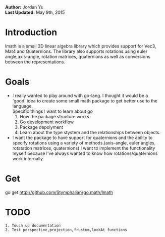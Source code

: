 **Author:** Jordan Yu  
**Last Updated:** May 9th, 2015  

# Introduction
lmath is a small 3D linear algebra library which provides support for
Vec3, Mat4 and Quaternions. The library also supports rotations using euler angle,axis-angle, rotation matrices, quaternions as well as conversions between the representations.

# Goals
 * I really wanted to play around with go-lang. I thought it would be a 'good'
 idea to create some small math package to get better use to the language.  
 Specific things I want to learn about go
    1. How the package structure works
    2. Go development workflow
    3. Package depolyment
    4. Learn about the type stystem and the relationships between objects.
 * I want the package to have support for quaternions and the ability to specify rotations using a variety of methods.(axis-angle, euler angles, rotatation matrices, quaternions) I want to implement the functionality myself because I've always wanted to know how rotations/quaternions work internally.

# Get
go get http://github.com/Stymphalian/go.math/lmath

# TODO
    1. Touch up documentation
    2. Test perspective,projection,frustum,lookAt functions
